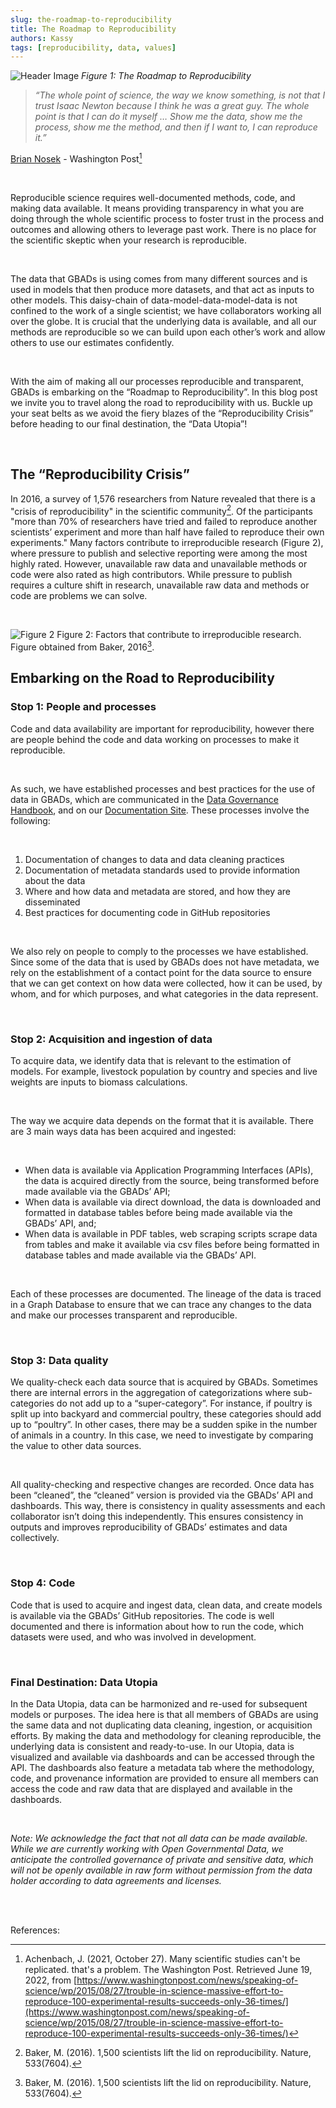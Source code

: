 ```yaml
---
slug: the-roadmap-to-reproducibility
title: The Roadmap to Reproducibility
authors: Kassy
tags: [reproducibility, data, values]
---
```


![Header Image](https://i.imgur.com/2JEVnaV.png)
*Figure 1: The Roadmap to Reproducibility*

> *“The whole point of science, the way we know something, is not that I trust Isaac Newton because I think he was a great guy. The whole point is that I can do it myself … Show me the data, show me the process, show me the method, and then if I want to, I can reproduce it.”*
> 
[Brian Nosek](https://www.washingtonpost.com/news/speaking-of-science/wp/2015/08/27/trouble-in-science-massive-effort-to-reproduce-100-experimental-results-succeeds-only-36-times/) - Washington Post[^1]

<br/>

Reproducible science requires well-documented methods, code, and making data available. It means providing transparency in what you are doing through the whole scientific process to foster trust in the process and outcomes and allowing others to leverage past work. There is no place for the scientific skeptic when your research is reproducible. 

<br/>

The data that GBADs is using comes from many different sources and is used in models that then produce more datasets, and that act as inputs to other models. This daisy-chain of data-model-data-model-data is not confined to the work of a single scientist; we have collaborators working all over the globe. It is crucial that the underlying data is available, and all our methods are reproducible so we can build upon each other’s work and allow others to use our estimates confidently.  

<br/>

With the aim of making all our processes reproducible and transparent, GBADs is embarking on the “Roadmap to Reproducibility”. In this blog post we invite you to travel along the road to reproducibility with us. Buckle up your seat belts as we avoid the fiery blazes of the “Reproducibility Crisis” before heading to our final destination, the “Data Utopia”! 

<br/>

## The “Reproducibility Crisis” 

In 2016, a survey of 1,576 researchers from Nature revealed that there is a "crisis of reproducibility" in the scientific community[^2]. Of the participants "more than 70% of researchers have tried and failed to reproduce another scientists’ experiment and more than half have failed to reproduce their own experiments." Many factors contribute to irreproducible research (Figure 2), where pressure to publish and selective reporting were among the most highly rated. However, unavailable raw data and unavailable methods or code were also rated as high contributors. While pressure to publish requires a culture shift in research, unavailable raw data and methods or code are problems we can solve. 

<br/>

 
![Figure 2](https://i.imgur.com/dcnJkJR.jpg)
Figure 2: Factors that contribute to irreproducible research. Figure obtained from Baker, 2016[^2]. 

## Embarking on the Road to Reproducibility 

### Stop 1: People and processes

Code and data availability are important for reproducibility, however there are people behind the code and data working on processes to make it reproducible.  

<br/>

As such, we have established processes and best practices for the use of data in GBADs, which are communicated in the [Data Governance Handbook](http://gbadskedoc.org/docs/Data-Governance-Handbook-for-GBADs/intro), and on our [Documentation Site](http://gbadskedoc.org). These processes involve the following: 

<br/>

1.	Documentation of changes to data and data cleaning practices
2.	Documentation of metadata standards used to provide information about the data
3.	Where and how data and metadata are stored, and how they are disseminated
4.	Best practices for documenting code in GitHub repositories 

<br/>

We also rely on people to comply to the processes we have established. Since some of the data that is used by GBADs does not have metadata, we rely on the establishment of a contact point for the data source to ensure that we can get context on how data were collected, how it can be used, by whom, and for which purposes, and what categories in the data represent. 

<br/>

### Stop 2: Acquisition and ingestion of data

To acquire data, we identify data that is relevant to the estimation of models. For example, livestock population by country and species and live weights are inputs to biomass calculations. 

<br/>

The way we acquire data depends on the format that it is available. There are 3 main ways data has been acquired and ingested: 

<br/>

* When data is available via Application Programming Interfaces (APIs), the data is acquired directly from the source, being transformed before made available via the GBADs’ API;
* When data is available via direct download, the data is downloaded and formatted in database tables before being made available via the GBADs’ API, and;
* When data is available in PDF tables, web scraping scripts scrape data from tables and make it available via csv files before being formatted in database tables and made available via the GBADs’ API.

<br/>

Each of these processes are documented. The lineage of the data is traced in a Graph Database to ensure that we can trace any changes to the data and make our processes transparent and reproducible. 

<br/>

### Stop 3: Data quality

We quality-check each data source that is acquired by GBADs. Sometimes there are internal errors in the aggregation of categorizations where sub-categories do not add up to a “super-category”. For instance, if poultry is split up into backyard and commercial poultry, these categories should add up to “poultry”. In other cases, there may be a sudden spike in the number of animals in a country. In this case, we need to investigate by comparing the value to other data sources. 

<br/>

All quality-checking and respective changes are recorded. Once data has been “cleaned”, the “cleaned” version is provided via the GBADs’ API and dashboards. This way, there is consistency in quality assessments and each collaborator isn’t doing this independently. This ensures consistency in outputs and improves reproducibility of GBADs’ estimates and data collectively. 

<br/>

### Stop 4: Code

Code that is used to acquire and ingest data, clean data, and create models is available via the GBADs’ GitHub repositories. The code is well documented and there is information about how to run the code, which datasets were used, and who was involved in development. 

<br/>

### Final Destination: Data Utopia

In the Data Utopia, data can be harmonized and re-used for subsequent models or purposes. The idea here is that all members of GBADs are using the same data and not duplicating data cleaning, ingestion, or acquisition efforts. By making the data and methodology for cleaning reproducible, the underlying data is consistent and ready-to-use. In our Utopia, data is visualized and available via dashboards and can be accessed through the API. The dashboards also feature a metadata tab where the methodology, code, and provenance information are provided to ensure all members can access the code and raw data that are displayed and available in the dashboards. 

<br/>

*Note: We acknowledge the fact that not all data can be made available. While we are currently working with Open Governmental Data, we anticipate the controlled governance of private and sensitive data, which will not be openly available in raw form without permission from the data holder according to data agreements and licenses.*

<br/><br/>

References:

<!--References-->
[^1]: Achenbach, J. (2021, October 27). Many scientific studies can't be replicated. that's a problem. The Washington Post. Retrieved June 19, 2022, from [https://www.washingtonpost.com/news/speaking-of-science/wp/2015/08/27/trouble-in-science-massive-effort-to-reproduce-100-experimental-results-succeeds-only-36-times/](https://www.washingtonpost.com/news/speaking-of-science/wp/2015/08/27/trouble-in-science-massive-effort-to-reproduce-100-experimental-results-succeeds-only-36-times/)

[^2]: Baker, M. (2016). 1,500 scientists lift the lid on reproducibility. Nature, 533(7604).


